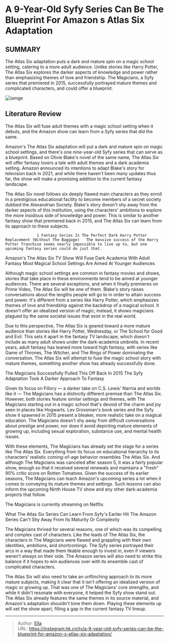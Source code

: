 # A 9-Year-Old Syfy Series Can Be The Blueprint For Amazon s Atlas Six Adaptation


## SUMMARY 



  The Atlas Six adaptation puts a dark and mature spin on a magic school setting, catering to a more adult audience.   Unlike stories like Harry Potter, The Atlas Six explores the darker aspects of knowledge and power rather than emphasizing themes of love and friendship.   The Magicians, a Syfy series that premiered in 2015, successfully portrayed mature themes and complicated characters, and could offer a blueprint.  

![iamge](https://static1.srcdn.com/wordpress/wp-content/uploads/2024/01/syfy-series-blueprint-atlas-six.jpg)

## Literature Review
The Atlas Six will fuse adult themes with a magic school setting when it debuts, and the Amazon show can learn from a Syfy series that did the same.




Amazon&#39;s The Atlas Six adaptation will put a dark and mature spin on magic school settings, and there&#39;s one nine-year-old Syfy series that can serve as a blueprint. Based on Olivie Blake&#39;s novel of the same name, The Atlas Six will offer fantasy lovers a tale with adult themes and a dark academia setting. Amazon announced its intentions to adapt Blake&#39;s story for television back in 2021, and while there haven&#39;t been many updates thus far, the show will make a promising addition to the current fantasy landscape.




The Atlas Six novel follows six deeply flawed main characters as they enroll in a prestigious educational facility to become members of a secret society dubbed the Alexandrian Society. Blake&#39;s story doesn&#39;t shy away from the darker aspects of this institution, using the characters&#39; ambitions to explore the more insidious side of knowledge and power. This is similar to another fantasy show that premiered back in 2015, and The Atlas Six can learn from its approach to these subjects.

                  1 Fantasy Series Is The Perfect Dark Harry Potter Replacement (Without The Baggage)   The massive success of the Harry Potter franchise seems nearly impossible to live up to, but one upcoming fantasy series could do just that.    


 Amazon&#39;s The Atlas Six TV Show Will Fuse Dark Academia With Adult Fantasy 
Most Magical School Settings Are Aimed At Younger Audiences
          

Although magic school settings are common in fantasy movies and shows, stories that take place in these environments tend to be aimed at younger audiences. There are several exceptions, and when it finally premieres on Prime Video, The Atlas Six will be one of them. Blake&#39;s story raises conversations about the lengths people will go to in order to attain success and power. It&#39;s different from a series like Harry Potter, which emphasizes themes of love and friendship against the backdrop of a magical school. It doesn&#39;t offer an idealized version of magic; instead, it shows magicians plagued by the same societal issues that exist in the real world.




Due to this perspective, The Atlas Six is geared toward a more mature audience than stories like Harry Potter, Wednesday, or The School for Good and Evil. This sets it apart in the fantasy TV landscape, which doesn&#39;t include as many adult shows under the dark-academia umbrella. In recent years, adult fantasy has leaned more toward high fantasy, with series like Game of Thrones, The Witcher, and The Rings of Power dominating the conversation. The Atlas Six will attempt to fuse the magic school story with mature themes, something another show has already successfully done.



 The Magicians Successfully Pulled This Off Back In 2015 
The Syfy Adaptation Took A Darker Approach To Fantasy
         

Given its focus on Fillory — a darker take on C.S. Lewis&#39; Narnia and worlds like it — The Magicians has a distinctly different premise than The Atlas Six. However, both stories feature similar settings and themes, with The Magicians starting out in a magic school that&#39;s devoid of the charm and joy seen in places like Hogwarts. Lev Grossman&#39;s book series and the Syfy show it spawned in 2015 present a bleaker, more realistic take on a magical education. The Magicians doesn&#39;t shy away from difficult conversations about prestige and power, nor does it avoid depicting mature elements of growing up, including sexual exploration, substance use, and mental health issues.




With these elements, The Magicians has already set the stage for a series like The Atlas Six. Everything from its focus on educational hierarchy to its characters&#39; realistic coming-of-age behavior resembles The Atlas Six. And although The Magicians was canceled after season 5, it was a fairly popular show, enough so that it received several renewals and maintains a &#34;fresh&#34; 90% critic score on Rotten Tomatoes. Given the success of its earlier seasons, The Magicians can teach Amazon&#39;s upcoming series a lot when it comes to conveying its mature themes and settings. Such lessons can also inform the upcoming Ninth House TV show and any other dark-academia projects that follow.



The Magicians is currently streaming on Netflix.






 What The Atlas Six Series Can Learn From Syfy&#39;s Earlier Hit 
The Amazon Series Can&#39;t Shy Away From Its Maturity Or Complexity
          




The Magicians thrived for several reasons, one of which was its compelling and complex cast of characters. Like the leads of The Atlas Six, the characters in The Magicians were flawed and grappling with their own identities, ambitions, and shortcomings. The Syfy series portrayed their arcs in a way that made them likable enough to invest in, even if viewers weren&#39;t always on their side. The Amazon series will also need to strike this balance if it hopes to win audiences over with its ensemble cast of complicated characters.

The Atlas Six will also need to take an unflinching approach to its more mature subjects, making it clear that it isn&#39;t offering an idealized version of magic or growing up. That was one of The Magicians&#39; core strengths, and while it didn&#39;t resonate with everyone, it helped the Syfy show stand out. The Atlas Six already features the same themes in its source material, and Amazon&#39;s adaptation shouldn&#39;t tone them down. Playing these elements up will set the show apart, filling a gap in the current fantasy TV lineup.






---

> Author: [Ella](https://instagram.hk.cn/)  
> URL: https://instagram.hk.cn/tv/a-9-year-old-syfy-series-can-be-the-blueprint-for-amazon-s-atlas-six-adaptation/  

